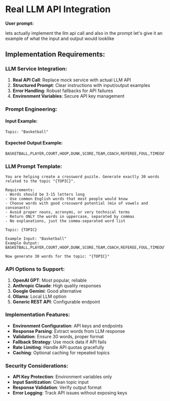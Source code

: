 # Real LLM API Integration

**User prompt:**

lets actually implement the llm api call and also in the prompt let's give it an example of what the input and output would looklike

## Implementation Requirements:

### **LLM Service Integration:**
1. **Real API Call**: Replace mock service with actual LLM API
2. **Structured Prompt**: Clear instructions with input/output examples
3. **Error Handling**: Robust fallbacks for API failures
4. **Environment Variables**: Secure API key management

### **Prompt Engineering:**

#### **Input Example:**
```
Topic: "Basketball"
```

#### **Expected Output Example:**
```
BASKETBALL,PLAYER,COURT,HOOP,DUNK,SCORE,TEAM,COACH,REFEREE,FOUL,TIMEOUT,QUARTER,POINT,GUARD,FORWARD,CENTER,REBOUND,ASSIST,STEAL,BLOCK,SHOT,LAYUP,JERSEY,ARENA,PLAYOFFS,CHAMPIONSHIP,LEAGUE,DRAFT,ROOKIE,VETERAN
```

### **LLM Prompt Template:**
```
You are helping create a crossword puzzle. Generate exactly 30 words related to the topic "{TOPIC}".

Requirements:
- Words should be 3-15 letters long
- Use common English words that most people would know
- Choose words with good crossword potential (mix of vowels and consonants)
- Avoid proper nouns, acronyms, or very technical terms
- Return ONLY the words in uppercase, separated by commas
- No explanations, just the comma-separated word list

Topic: {TOPIC}

Example Input: "Basketball"
Example Output: BASKETBALL,PLAYER,COURT,HOOP,DUNK,SCORE,TEAM,COACH,REFEREE,FOUL,TIMEOUT,QUARTER,POINT,GUARD,FORWARD,CENTER,REBOUND,ASSIST,STEAL,BLOCK,SHOT,LAYUP,JERSEY,ARENA,PLAYOFFS,CHAMPIONSHIP,LEAGUE,DRAFT,ROOKIE,VETERAN

Now generate 30 words for the topic: "{TOPIC}"
```

### **API Options to Support:**
1. **OpenAI GPT**: Most popular, reliable
2. **Anthropic Claude**: High quality responses
3. **Google Gemini**: Good alternative
4. **Ollama**: Local LLM option
5. **Generic REST API**: Configurable endpoint

### **Implementation Features:**
- **Environment Configuration**: API keys and endpoints
- **Response Parsing**: Extract words from LLM response
- **Validation**: Ensure 30 words, proper format
- **Fallback Strategy**: Use mock data if API fails
- **Rate Limiting**: Handle API quotas gracefully
- **Caching**: Optional caching for repeated topics

### **Security Considerations:**
- **API Key Protection**: Environment variables only
- **Input Sanitization**: Clean topic input
- **Response Validation**: Verify output format
- **Error Logging**: Track API issues without exposing keys